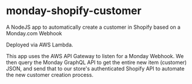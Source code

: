 # monday-shopify-customer
A NodeJS app to automatically create a customer in Shopify based on a Monday.com Webhook

Deployed via AWS Lambda.

This app uses the AWS API Gateway to listen for a Monday Webhook. We then query the Monday GraphQL API to get the entire new item (customer) JSON, and send that to our store's authenticated Shopify API to automate the new customer creation process.
